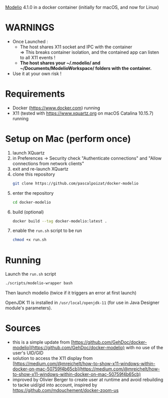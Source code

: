 [Modelio](https://www.modelio.org) 4.1.0 in a docker container (initially for macOS, and now for Linux)

# WARNINGS

* Once Launched :
    * The host shares X11 socket and IPC with the container  
    => This breaks container isolation, and the contained app can listen to all X11 events !
    * **The host shares your ~/.modelio/ and ~/Documents/ModelioWorkspace/ folders with the container.**
* Use it at your own risk !
# Requirements

* Docker (https://www.docker.com) running
* X11 (tested with https://www.xquartz.org on macOS Catalina 10.15.7) running

# Setup on Mac (perform once)

1. launch XQuartz
2. in Preferences -> Security check "Authenticate connections" and "Allow connections from network clients"
3. exit and re-launch XQuartz
4. clone this repository
    ```sh
    git clone https://github.com/pascalpoizat/docker-modelio
    ```
5. enter the repository
    ```sh
    cd docker-modelio
    ```
6. build (optional)
    ```sh
    docker build --tag docker-modelio:latest .
    ```
7. enable the `run.sh` script to be run
    ```sh
    chmod +x run.sh
    ```

# Running

Launch the `run.sh` script

```sh
./scripts/modelio-wrapper bash
```
Then launch modelio (twice if it triggers an error at first launch)

OpenJDK 11 is installed in `/usr/local/openjdk-11` (for use in Java Designer module's parameters).

# Sources

- this is a simple update from [https://github.com/GehDoc/docker-modelio](https://github.com/GehDoc/docker-modelio) with no use of the user's UID/GID
- solution to access the X11 display from [https://medium.com/@mreichelt/how-to-show-x11-windows-within-docker-on-mac-50759f4b65cb](https://medium.com/@mreichelt/how-to-show-x11-windows-within-docker-on-mac-50759f4b65cb)
- improved by Olivier Berger to create user at runtime and avoid rebuilding to tacke uid/gid into account, inspired by https://github.com/mdouchement/docker-zoom-us
